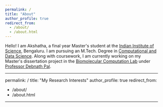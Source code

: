 ```yaml
---
permalink: /
title: "About"
author_profile: true
redirect_from: 
  - /about/
  - /about.html
---
```


Hello! I am Akshatha, a final year Master's student at the [Indian Institute of Science](https://iisc.ac.in/), Bengaluru. I am pursuing an M.Tech. Degree in [Computational and Data Science](https://cds.iisc.ac.in/). Along with coursework, I am currently working on my Master's dissertation project in the [Biomolecular Computation Lab](http://pallab.serc.iisc.ernet.in/) under [Professor Debnath Pal](https://cds.iisc.ac.in/faculty/dpal/). 


---
permalink: /
title: "My Research Interests"
author_profile: true
redirect_from: 
  - /about/
  - /about.html
---


